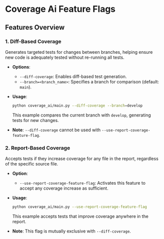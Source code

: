 # Coverage Ai Feature Flags

## Features Overview

### 1. Diff-Based Coverage
Generates targeted tests for changes between branches, helping ensure new code is adequately tested without re-running all tests.

- **Options**:
  - `--diff-coverage`: Enables diff-based test generation.
  - `--branch=<branch_name>`: Specifies a branch for comparison (default: `main`).
- **Usage**:
  ```bash
  python coverage_ai/main.py --diff-coverage --branch=develop
  ```
  This example compares the current branch with `develop`, generating tests for new changes.

- **Note**: `--diff-coverage` cannot be used with `--use-report-coverage-feature-flag`.

### 2. Report-Based Coverage
Accepts tests if they increase coverage for any file in the report, regardless of the specific source file.

- **Option**:
  - `--use-report-coverage-feature-flag`: Activates this feature to accept any coverage increase as sufficient.
- **Usage**:
  ```bash
  python coverage_ai/main.py --use-report-coverage-feature-flag
  ```
  This example accepts tests that improve coverage anywhere in the report.

- **Note**: This flag is mutually exclusive with `--diff-coverage`.